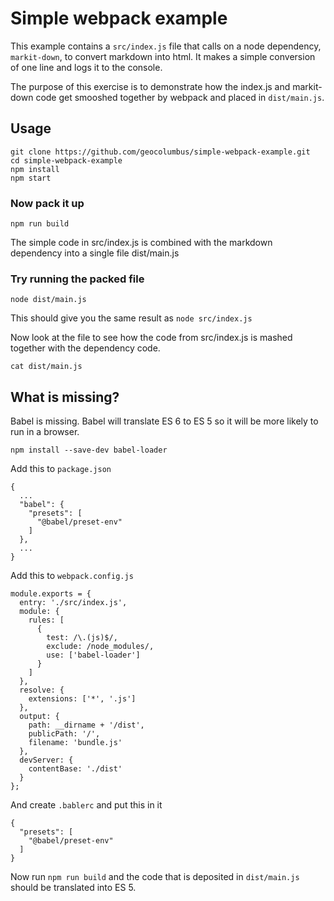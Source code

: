# Simple webpack example

This example contains a ```src/index.js``` file that calls on a node dependency, ```markit-down```, to convert markdown into html. It makes a simple conversion of one line and logs it to the console.

The purpose of this exercise is to demonstrate how the index.js and markit-down code get smooshed together by webpack and placed in ```dist/main.js```.

## Usage

```
git clone https://github.com/geocolumbus/simple-webpack-example.git
cd simple-webpack-example
npm install
npm start
```

### Now pack it up

```npm run build```

The simple code in src/index.js is combined with the markdown dependency into a single file dist/main.js

### Try running the packed file

```node dist/main.js```

This should give you the same result as ```node src/index.js```

Now look at the file to see how the code from src/index.js is mashed together with the dependency code.

```cat dist/main.js```

## What is missing?

Babel is missing. Babel will translate ES 6 to ES 5 so it will be more likely to run in a browser.

```npm install --save-dev babel-loader```

Add this to ```package.json```

```
{
  ...
  "babel": {
    "presets": [
      "@babel/preset-env"
    ]
  },
  ...
}
```

Add this to ```webpack.config.js```

```
module.exports = {
  entry: './src/index.js',
  module: {
    rules: [
      {
        test: /\.(js)$/,
        exclude: /node_modules/,
        use: ['babel-loader']
      }
    ]
  },
  resolve: {
    extensions: ['*', '.js']
  },
  output: {
    path: __dirname + '/dist',
    publicPath: '/',
    filename: 'bundle.js'
  },
  devServer: {
    contentBase: './dist'
  }
};
```

And create ```.bablerc``` and put this in it

```
{
  "presets": [
    "@babel/preset-env"
  ]
}
```

Now run ```npm run build``` and the code that is deposited in ```dist/main.js``` should be translated into ES 5.
